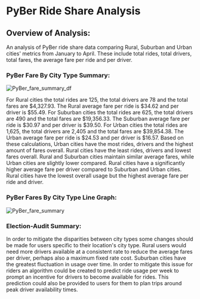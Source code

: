 # PyBer Ride Share Analysis
## Overview of Analysis:
An analysis of PyBer ride share data comparing Rural, Suburban and Urban cities' metrics from January to April. These include total rides, total drivers, total fares, the average fare per ride and per driver. 
### PyBer Fare By City Type Summary:
![PyBer_fare_summary_df](https://user-images.githubusercontent.com/99298165/164895915-bd8676c8-d9c4-49e1-a5fc-c3e49b150817.png)

For Rural cities the total rides are 125, the total drivers are 78 and the total fares are $4,327.93. The Rural average fare per ride is $34.62 and per driver is $55.49. For Suburban cities the total rides are 625, the total drivers are 490 and the total fares are $19,356.33. The Suburban average fare per ride is $30.97 and per driver is $39.50. For Urban cities the total rides are 1,625, the total drivers are 2,405 and the total fares are $39,854.38. The Urban average fare per ride is $24.53 and per driver is $16.57.
Based on these calculations, Urban cities have the most rides, drivers and the highest amount of fares overall. Rural cities have the least rides, drivers and lowest fares overall. Rural and Suburban cities maintain similar average fares, while Urban cities are slightly lower compared. Rural cities have a significantly higher average fare per driver compared to Suburban and Urban cities. Rural cities have the lowest overall usage but the highest average fare per ride and driver. 
### PyBer Fares By City Type Line Graph:
![PyBer_fare_summary](https://user-images.githubusercontent.com/99298165/164895725-d5fcaef2-b3f1-47ed-8e8b-e364da95bacb.png)
### Election-Audit Summary: 
In order to mitigate the disparities between city types some changes should be made for users specific to their location's city type. Rural users would need more drivers available at a consistent rate to reduce the average fares per driver, perhaps also a maximum fixed rate cost. Suburban cities have the greatest fluctuation in usage over time. In order to mitigate this issue for riders an algorithm could be created to predict ride usage per week to prompt an incentive for drivers to become available for rides. This prediction could also be provided to users for them to plan trips around peak driver availability times.
